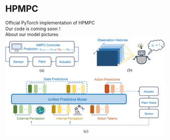 # HPMPC
Official PyTorch implementation of HPMPC \
Our code is coming soon！ \
About our model pictures
![image](https://github.com/YouShiqwa/HPMPC/blob/main/pic/1.png)
